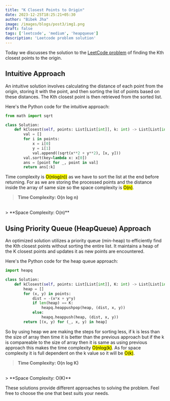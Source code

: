 ```yaml
---
title: "K Closest Points to Origin"
date: 2023-12-25T18:25:21+05:30
author: "Bibek Jha"
image: /images/blogs/post3/img1.png
draft: false
tags: ['leetcode', 'medium', 'heapqueue']
description: 'Leetcode problem solution'
---
```


Today we discusses the solution to the [LeetCode problem](https://leetcode.com/problems/k-closest-points-to-origin/) of finding the Kth closest points to the origin.

## Intuitive Approach

An intuitive solution involves calculating the distance of each point from the origin, storing it with the point, and then sorting the list of points based on these distances. The Kth closest point is then retrieved from the sorted list.

Here's the Python code for the intuitive approach:

```python
from math import sqrt

class Solution:
    def kClosest(self, points: List[List[int]], k: int) -> List[List[int]]:
        val = []
        for i in points:
            x = i[0]
            y = i[1]
            val.append((sqrt(x**2 + y**2), [x, y]))
        val.sort(key=lambda x: x[0])
        ans = [point for _, point in val]
        return ans[:k]
```

Time complexity is <mark>O(nlog(n))</mark> as we have to sort the list at the end before returning. For as we are storing the processed points and the distance inside the array of same size so the space complexity is <mark>O(n)</mark>.

> **Time Complexity: O(n log n)**
<br/>
> **Space Complexity: O(n)**

## Using Priority Queue (HeapQueue) Approach

An optimized solution utilizes a priority queue (min-heap) to efficiently find the Kth closest points without sorting the entire list. It maintains a heap of the K closest points and updates it as new points are encountered.

Here's the Python code for the heap queue approach:

```python
import heapq

class Solution:
    def kClosest(self, points: List[List[int]], K: int) -> List[List[int]]:
        heap = []
        for (x, y) in points:
            dist = -(x*x + y*y)
            if len(heap) == K:
                heapq.heappushpop(heap, (dist, x, y))
            else:
                heapq.heappush(heap, (dist, x, y))
        return [(x, y) for (_, x, y) in heap]
```

So by using heap we are making the steps for sorting less, if k is less than the size of array then time it is better than the previous approach but if the k is compareable to the size of array then it is same as using previous approach this makes the time complexity <mark>O(nlog(k)</mark>. As for space complexity it is full dependent on the k value so it will be <mark>O(k)</mark>.

> **Time Complexity: O(n log K)**
<br/> 
> **Space Complexity: O(K)**

These solutions provide different approaches to solving the problem. Feel free to choose the one that best suits your needs.

